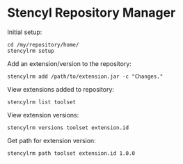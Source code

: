 # Stencyl Repository Manager

Initial setup:
```
cd /my/repository/home/
stencylrm setup
```

Add an extension/version to the repository:

`stencylrm add /path/to/extension.jar -c "Changes."`

View extensions added to repository:

`stencylrm list toolset`

View extension versions:

`stencylrm versions toolset extension.id`

Get path for extension version:

`stencylrm path toolset extension.id 1.0.0`
